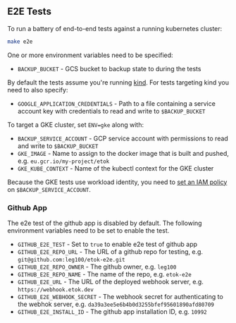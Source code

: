 ## E2E Tests

To run a battery of end-to-end tests against a running kubernetes cluster:

```bash
make e2e
```

One or more environment variables need to be specified:

* `BACKUP_BUCKET` - GCS bucket to backup state to during the tests

By default the tests assume you're running [kind](https://kind.sigs.k8s.io/). For tests targeting kind you need to also specify:

* `GOOGLE_APPLICATION_CREDENTIALS` - Path to a file containing a service account key with credentials to read and write to `$BACKUP_BUCKET`

To target a GKE cluster, set `ENV=gke` along with:

* `BACKUP_SERVICE_ACCOUNT` - GCP service account with permissions to read and write to `$BACKUP_BUCKET`
* `GKE_IMAGE` - Name to assign to the docker image that is built and pushed, e.g. `eu.gcr.io/my-project/etok`
* `GKE_KUBE_CONTEXT` - Name of the kubectl context for the GKE cluster

Because the GKE tests use workload identity, you need to [set an IAM policy](#workload-identity) on `$BACKUP_SERVICE_ACCOUNT`.

### Github App

The e2e test of the github app is disabled by default. The following environment variables need to be set to enable the test.

* `GITHUB_E2E_TEST` - Set to `true` to enable e2e test of github app
* `GITHUB_E2E_REPO_URL` - The URL of a github repo for testing, e.g. `git@github.com:leg100/etok-e2e.git`
* `GITHUB_E2E_REPO_OWNER` - The github owner, e.g. `leg100`
* `GITHUB_E2E_REPO_NAME` - The name of the repo, e.g. `etok-e2e`
* `GITHUB_E2E_URL` - The URL of the deployed webhook server, e.g. `https://webhook.etok.dev`
* `GITHUB_E2E_WEBHOOK_SECRET` - The webhook secret for authenticating to the webhok server, e.g. `da39a3ee5e6b4b0d3255bfef95601890afd80709`
* `GITHUB_E2E_INSTALL_ID` - The github app installation ID, e.g. `10992`

